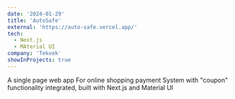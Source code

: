 ```yaml
---
date: '2024-01-29'
title: 'AutoSafe'
external: 'https://auto-safe.vercel.app/'
tech:
  - Next.js
  - MAterial UI
company: 'Tekvek'
showInProjects: true
---
```


A single page web app For online shopping payment System with "coupon" functionality integrated, built with Next.js and Material UI
